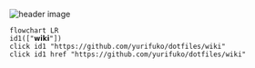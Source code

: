 ![header image](https://files.catbox.moe/0lqudg.png)

```mermaid
flowchart LR
id1(["𝘄𝗶𝗸𝗶"])
click id1 "https://github.com/yurifuko/dotfiles/wiki"
click id1 href "https://github.com/yurifuko/dotfiles/wiki"
```

<!--

# Preview

![overlord]()
![nocturnal]()

-->

